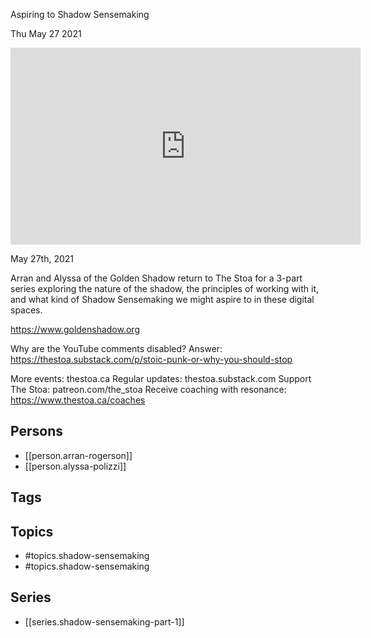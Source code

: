 

 Aspiring to Shadow Sensemaking

Thu May 27 2021

<iframe width="560" height="315" src="https://www.youtube.com/embed/FfWqX_Dl05k" title="Shadow Sensemaking Part 3: Aspiring to Shadow Sensemaking w/ Arran Rogerson and Alyssa Polizzi" frameborder="0" allow="accelerometer; autoplay; clipboard-write; encrypted-media; gyroscope; picture-in-picture" allowfullscreen ></iframe>

May 27th, 2021

Arran and Alyssa of the Golden Shadow return to The Stoa for a 3-part series exploring the nature of the shadow, the principles of working with it, and what kind of Shadow Sensemaking we might aspire to in these digital spaces.

https://www.goldenshadow.org

Why are the YouTube comments disabled? Answer: https://thestoa.substack.com/p/stoic-punk-or-why-you-should-stop

More events: thestoa.ca
Regular updates: thestoa.substack.com
Support The Stoa: patreon.com/the_stoa
Receive coaching with resonance: https://www.thestoa.ca/coaches

## Persons

- [[person.arran-rogerson]]
- [[person.alyssa-polizzi]]

## Tags



## Topics

- #topics.shadow-sensemaking
- #topics.shadow-sensemaking

## Series

- [[series.shadow-sensemaking-part-1]]

